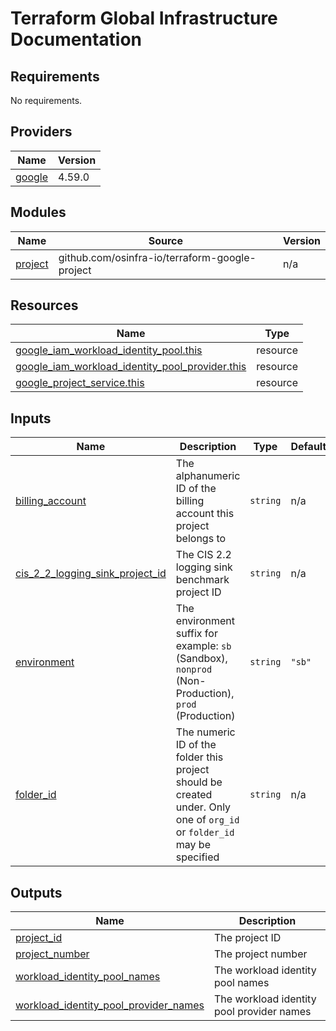 # Terraform Global Infrastructure Documentation

<!-- BEGINNING OF PRE-COMMIT-TERRAFORM DOCS HOOK -->
## Requirements

No requirements.

## Providers

| Name | Version |
|------|---------|
| <a name="provider_google"></a> [google](#provider\_google) | 4.59.0 |

## Modules

| Name | Source | Version |
|------|--------|---------|
| <a name="module_project"></a> [project](#module\_project) | github.com/osinfra-io/terraform-google-project | n/a |

## Resources

| Name | Type |
|------|------|
| [google_iam_workload_identity_pool.this](https://registry.terraform.io/providers/hashicorp/google/latest/docs/resources/iam_workload_identity_pool) | resource |
| [google_iam_workload_identity_pool_provider.this](https://registry.terraform.io/providers/hashicorp/google/latest/docs/resources/iam_workload_identity_pool_provider) | resource |
| [google_project_service.this](https://registry.terraform.io/providers/hashicorp/google/latest/docs/resources/project_service) | resource |

## Inputs

| Name | Description | Type | Default | Required |
|------|-------------|------|---------|:--------:|
| <a name="input_billing_account"></a> [billing\_account](#input\_billing\_account) | The alphanumeric ID of the billing account this project belongs to | `string` | n/a | yes |
| <a name="input_cis_2_2_logging_sink_project_id"></a> [cis\_2\_2\_logging\_sink\_project\_id](#input\_cis\_2\_2\_logging\_sink\_project\_id) | The CIS 2.2 logging sink benchmark project ID | `string` | n/a | yes |
| <a name="input_environment"></a> [environment](#input\_environment) | The environment suffix for example: `sb` (Sandbox), `nonprod` (Non-Production), `prod` (Production) | `string` | `"sb"` | no |
| <a name="input_folder_id"></a> [folder\_id](#input\_folder\_id) | The numeric ID of the folder this project should be created under. Only one of `org_id` or `folder_id` may be specified | `string` | n/a | yes |

## Outputs

| Name | Description |
|------|-------------|
| <a name="output_project_id"></a> [project\_id](#output\_project\_id) | The project ID |
| <a name="output_project_number"></a> [project\_number](#output\_project\_number) | The project number |
| <a name="output_workload_identity_pool_names"></a> [workload\_identity\_pool\_names](#output\_workload\_identity\_pool\_names) | The workload identity pool names |
| <a name="output_workload_identity_pool_provider_names"></a> [workload\_identity\_pool\_provider\_names](#output\_workload\_identity\_pool\_provider\_names) | The workload identity pool provider names |
<!-- END OF PRE-COMMIT-TERRAFORM DOCS HOOK -->
